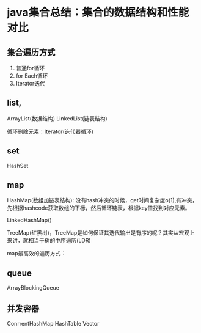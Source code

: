 # java集合总结：集合的数据结构和性能对比

## 集合遍历方式
1. 普通for循环
2. for Each循环
4. Iterator迭代

## list,
ArrayList(数据结构)
LinkedList(链表结构)

循环删除元素：Iterator(迭代器循环)

## set
HashSet

## map
HashMap(数组加链表结构): 没有hash冲突的时候，get时间复杂度o(1),有冲突，先根据hashcode获取数组的下标，然后循环链表，根据key值找到对应元素。

LinkedHashMap()

TreeMap(红黑树)，TreeMap是如何保证其迭代输出是有序的呢？其实从宏观上来讲，就相当于树的中序遍历(LDR)

map最高效的遍历方式：

## queue
ArrayBlockingQueue

## 并发容器
ConrrentHashMap
HashTable
Vector


